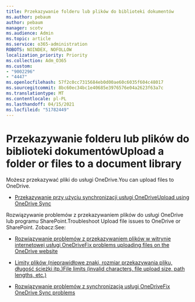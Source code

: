 ```yaml
---
title: Przekazywanie folderu lub plików do biblioteki dokumentów
ms.author: pebaum
author: pebaum
manager: scotv
ms.audience: Admin
ms.topic: article
ms.service: o365-administration
ROBOTS: NOINDEX, NOFOLLOW
localization_priority: Priority
ms.collection: Adm_O365
ms.custom:
- "9002296"
- "4447"
ms.openlocfilehash: 57f2c0cc7315684eb0d00ae60c6035f604c48017
ms.sourcegitcommit: 8bc60ec34bc1e40685e3976576e04a2623f63a7c
ms.translationtype: MT
ms.contentlocale: pl-PL
ms.lasthandoff: 04/15/2021
ms.locfileid: "51782449"
---
```

# <a name="upload-a-folder-or-files-to-a-document-library"></a><span data-ttu-id="3f6a2-102">Przekazywanie folderu lub plików do biblioteki dokumentów</span><span class="sxs-lookup"><span data-stu-id="3f6a2-102">Upload a folder or files to a document library</span></span>

<span data-ttu-id="3f6a2-103">Możesz przekazywać pliki do usługi OneDrive.</span><span class="sxs-lookup"><span data-stu-id="3f6a2-103">You can upload files to OneDrive.</span></span>

- [<span data-ttu-id="3f6a2-104">Przekazywanie przy użyciu synchronizacji usługi OneDrive</span><span class="sxs-lookup"><span data-stu-id="3f6a2-104">Upload using OneDrive Sync</span></span>](https://support.office.com/article/sync-files-with-onedrive-in-windows-615391c4-2bd3-4aae-a42a-858262e42a49)

<span data-ttu-id="3f6a2-105">Rozwiązywanie problemów z przekazywaniem plików do usługi OneDrive lub programu SharePoint.</span><span class="sxs-lookup"><span data-stu-id="3f6a2-105">Troubleshoot Upload file issues to OneDrive or SharePoint.</span></span> <span data-ttu-id="3f6a2-106">Zobacz:</span><span class="sxs-lookup"><span data-stu-id="3f6a2-106">See:</span></span>

- [<span data-ttu-id="3f6a2-107">Rozwiązywanie problemów z przekazywaniem plików w witrynie internetowej usługi OneDrive</span><span class="sxs-lookup"><span data-stu-id="3f6a2-107">Fix problems uploading files on the OneDrive website</span></span>](https://support.office.com/article/Fix-problems-uploading-files-on-the-OneDrive-website-9afcc4a0-e344-4bc9-9c9d-59d3e802247e)

- [<span data-ttu-id="3f6a2-108">Limity plików (nieprawidłowe znaki, rozmiar przekazywania pliku, długość ścieżki itp.)</span><span class="sxs-lookup"><span data-stu-id="3f6a2-108">File limits (invalid characters, file upload size, path lengths, etc.)</span></span>](https://support.office.com/article/invalid-file-names-and-file-types-in-onedrive-onedrive-for-business-and-sharepoint-64883a5d-228e-48f5-b3d2-eb39e07630fa)

- [<span data-ttu-id="3f6a2-109">Rozwiązywanie problemów z synchronizacją usługi OneDrive</span><span class="sxs-lookup"><span data-stu-id="3f6a2-109">Fix OneDrive Sync problems</span></span>](https://support.office.com/article/Fix-OneDrive-sync-problems-83ab0d8a-8400-45b0-8dcf-dc8aa8a6bcf8)
